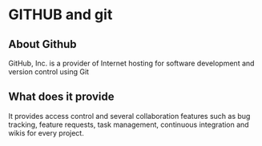 # GITHUB and git

## About Github

GitHub, Inc. is a provider of Internet hosting for software development and version control using Git

## What does it provide

It provides access control and several collaboration features such as bug tracking, feature requests, task management, continuous integration and wikis for every project.

